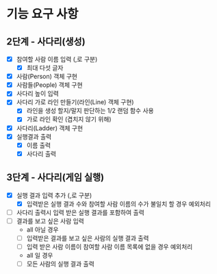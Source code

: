 # 기능 요구 사항

## 2단계 - 사다리(생성)

-[x] 참여할 사람 이름 입력 (,로 구분)
    - [x] 최대 다섯 글자
-[x] 사람(Person) 객체 구현
-[x] 사람들(People) 객체 구현
-[x] 사다리 높이 입력
-[x] 사다리 가로 라인 만들기(라인(Line) 객체 구현)
    -[x] 라인을 생성 할지/말지 판단하는 1/2 랜덤 함수 사용
    -[x] 가로 라인 확인 (겹치지 않기 위해)
-[x] 사다리(Ladder) 객체 구현
-[x] 실행결과 출력
    - [x] 이름 출력
    - [x] 사다리 출력

## 3단계 - 사다리(게임 실행)

-[x] 실행 결과 입력 추가 (,로 구분)
    - [x] 입력받은 실행 결과 수와 참여할 사람 이름의 수가 불일치 할 경우 예외처리
-[ ] 사다리 출력시 입력 받은 실행 결과를 포함하여 출력
-[ ] 결과를 보고 싶은 사람 입력
    - all 아닐 경우
    - [ ] 입력받은 결과를 보고 싶은 사람의 실행 결과 출력
    - [ ] 입력 받은 사람 이름이 참여할 사람 이름 목록에 없을 경우 예외처리
    - all 일 경우
    - [ ] 모든 사람의 실행 결과 출력
